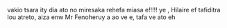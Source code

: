 vakio tsara ity dia ato no miresaka rehefa miasa e!!!!!
ye , Hilaire ef tafiditra lou atreto, aiza enw Mr Fenoheruy a
ao ve e, tafa ve
ato eh
